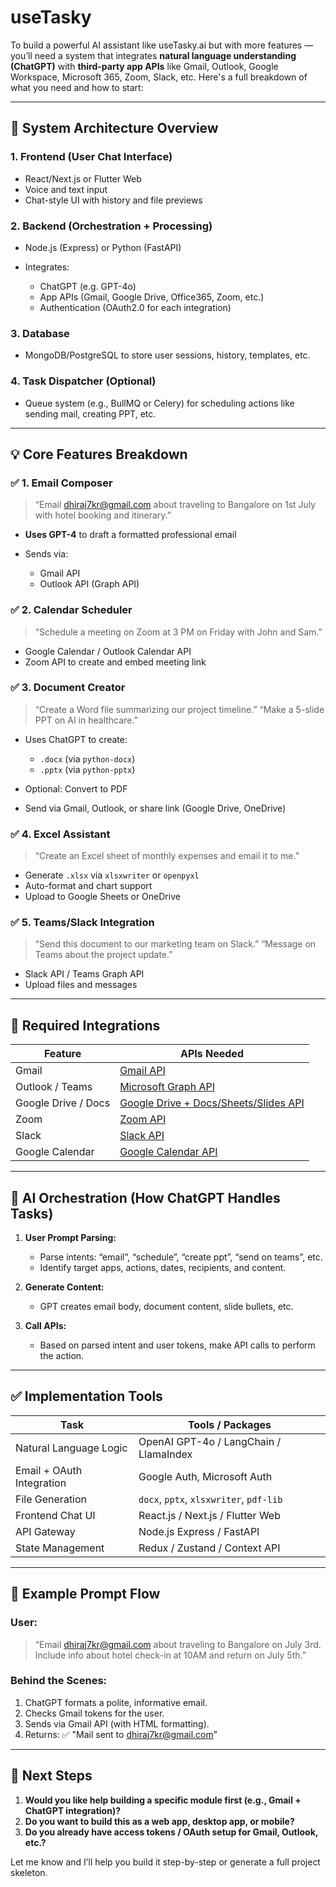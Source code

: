 # useTasky
To build a powerful AI assistant like useTasky.ai but with more features — you’ll need a system that integrates **natural language understanding (ChatGPT)** with **third-party app APIs** like Gmail, Outlook, Google Workspace, Microsoft 365, Zoom, Slack, etc. Here's a full breakdown of what you need and how to start:

---

## 🔧 System Architecture Overview

### 1. **Frontend (User Chat Interface)**

* React/Next.js or Flutter Web
* Voice and text input
* Chat-style UI with history and file previews

### 2. **Backend (Orchestration + Processing)**

* Node.js (Express) or Python (FastAPI)
* Integrates:

  * ChatGPT (e.g. GPT-4o)
  * App APIs (Gmail, Google Drive, Office365, Zoom, etc.)
  * Authentication (OAuth2.0 for each integration)

### 3. **Database**

* MongoDB/PostgreSQL to store user sessions, history, templates, etc.

### 4. **Task Dispatcher (Optional)**

* Queue system (e.g., BullMQ or Celery) for scheduling actions like sending mail, creating PPT, etc.

---

## 💡 Core Features Breakdown

### ✅ 1. **Email Composer**

> “Email [dhiraj7kr@gmail.com](mailto:dhiraj7kr@gmail.com) about traveling to Bangalore on 1st July with hotel booking and itinerary.”

* **Uses GPT-4** to draft a formatted professional email
* Sends via:

  * Gmail API
  * Outlook API (Graph API)

### ✅ 2. **Calendar Scheduler**

> “Schedule a meeting on Zoom at 3 PM on Friday with John and Sam.”

* Google Calendar / Outlook Calendar API
* Zoom API to create and embed meeting link

### ✅ 3. **Document Creator**

> “Create a Word file summarizing our project timeline.”
> “Make a 5-slide PPT on AI in healthcare.”

* Uses ChatGPT to create:

  * `.docx` (via `python-docx`)
  * `.pptx` (via `python-pptx`)
* Optional: Convert to PDF
* Send via Gmail, Outlook, or share link (Google Drive, OneDrive)

### ✅ 4. **Excel Assistant**

> “Create an Excel sheet of monthly expenses and email it to me.”

* Generate `.xlsx` via `xlsxwriter` or `openpyxl`
* Auto-format and chart support
* Upload to Google Sheets or OneDrive

### ✅ 5. **Teams/Slack Integration**

> “Send this document to our marketing team on Slack.”
> “Message on Teams about the project update.”

* Slack API / Teams Graph API
* Upload files and messages

---

## 🔐 Required Integrations

| Feature             | APIs Needed                                                              |
| ------------------- | ------------------------------------------------------------------------ |
| Gmail               | [Gmail API](https://developers.google.com/gmail/api)                     |
| Outlook / Teams     | [Microsoft Graph API](https://learn.microsoft.com/en-us/graph/)          |
| Google Drive / Docs | [Google Drive + Docs/Sheets/Slides API](https://developers.google.com/)  |
| Zoom                | [Zoom API](https://marketplace.zoom.us/docs/api-reference/introduction/) |
| Slack               | [Slack API](https://api.slack.com/)                                      |
| Google Calendar     | [Google Calendar API](https://developers.google.com/calendar)            |

---

## 🧠 AI Orchestration (How ChatGPT Handles Tasks)

1. **User Prompt Parsing:**

   * Parse intents: “email”, “schedule”, “create ppt”, “send on teams”, etc.
   * Identify target apps, actions, dates, recipients, and content.

2. **Generate Content:**

   * GPT creates email body, document content, slide bullets, etc.

3. **Call APIs:**

   * Based on parsed intent and user tokens, make API calls to perform the action.

---

## ✅ Implementation Tools

| Task                      | Tools / Packages                        |
| ------------------------- | --------------------------------------- |
| Natural Language Logic    | OpenAI GPT-4o / LangChain / LlamaIndex  |
| Email + OAuth Integration | Google Auth, Microsoft Auth             |
| File Generation           | `docx`, `pptx`, `xlsxwriter`, `pdf-lib` |
| Frontend Chat UI          | React.js / Next.js / Flutter Web        |
| API Gateway               | Node.js Express / FastAPI               |
| State Management          | Redux / Zustand / Context API           |

---

## 🚀 Example Prompt Flow

### User:

> “Email [dhiraj7kr@gmail.com](mailto:dhiraj7kr@gmail.com) about traveling to Bangalore on July 3rd. Include info about hotel check-in at 10AM and return on July 5th.”

### Behind the Scenes:

1. ChatGPT formats a polite, informative email.
2. Checks Gmail tokens for the user.
3. Sends via Gmail API (with HTML formatting).
4. Returns: ✅ "Mail sent to [dhiraj7kr@gmail.com](mailto:dhiraj7kr@gmail.com)"

---

## 🧩 Next Steps

1. **Would you like help building a specific module first (e.g., Gmail + ChatGPT integration)?**
2. **Do you want to build this as a web app, desktop app, or mobile?**
3. **Do you already have access tokens / OAuth setup for Gmail, Outlook, etc.?**

Let me know and I’ll help you build it step-by-step or generate a full project skeleton.
